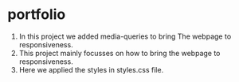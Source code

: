 # portfolio

1. In this project we added media-queries to bring The webpage to responsiveness.
2. This project mainly focusses on how to bring the webpage to responsiveness.
3. Here we applied the styles in styles.css file.
